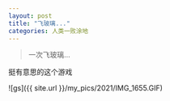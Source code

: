 ```yaml
---
layout: post
title: "飞玻璃..."
categories: 人类一败涂地
---
```


> 一次飞玻璃...

挺有意思的这个游戏

<!-- more -->


![gs]({{ site.url }}/my_pics/2021/IMG_1655.GIF)